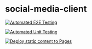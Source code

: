 # social-media-client

[![Automated E2E Testing](https://github.com/oyvind-meldahl/social-media-client/actions/workflows/e2e.yml/badge.svg)](https://github.com/oyvind-meldahl/social-media-client/actions/workflows/e2e.yml)

[![Automated Unit Testing](https://github.com/oyvind-meldahl/social-media-client/actions/workflows/unit.yml/badge.svg)](https://github.com/oyvind-meldahl/social-media-client/actions/workflows/unit.yml)

[![Deploy static content to Pages](https://github.com/oyvind-meldahl/social-media-client/actions/workflows/pages.yml/badge.svg)](https://github.com/oyvind-meldahl/social-media-client/actions/workflows/pages.yml)